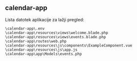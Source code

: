 
## calendar-app

Lista datotek aplikacije za lažji pregled:

    \calendar-app\.env
    \calendar-app\resources\views\welcome.blade.php
    \calendar-app\resources\views\events.blade.php
    \calendar-app\routes\web.php
    \calendar-app\resources\js\components\ExampleComponent.vue
    \calendar-app\resources\js\app.js
    \calendar-app\app\Models\events.php
    
    
    
    
